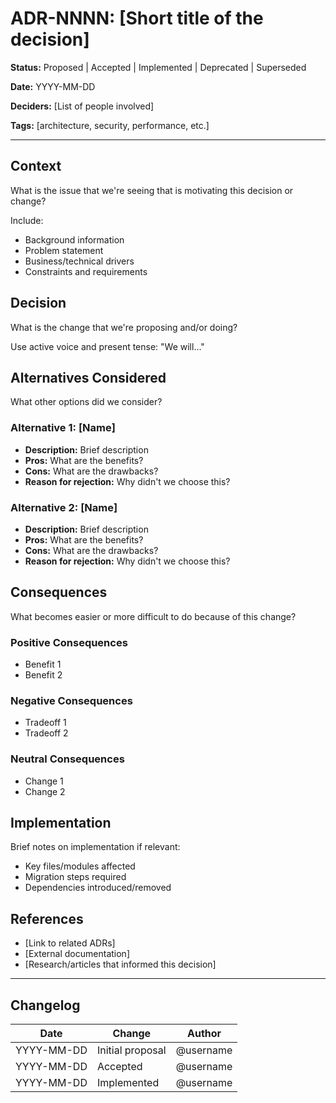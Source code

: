 # ADR-NNNN: [Short title of the decision]

**Status:** Proposed | Accepted | Implemented | Deprecated | Superseded

**Date:** YYYY-MM-DD

**Deciders:** [List of people involved]

**Tags:** [architecture, security, performance, etc.]

---

## Context

What is the issue that we're seeing that is motivating this decision or change?

Include:
- Background information
- Problem statement
- Business/technical drivers
- Constraints and requirements

## Decision

What is the change that we're proposing and/or doing?

Use active voice and present tense: "We will..."

## Alternatives Considered

What other options did we consider?

### Alternative 1: [Name]
- **Description:** Brief description
- **Pros:** What are the benefits?
- **Cons:** What are the drawbacks?
- **Reason for rejection:** Why didn't we choose this?

### Alternative 2: [Name]
- **Description:** Brief description
- **Pros:** What are the benefits?
- **Cons:** What are the drawbacks?
- **Reason for rejection:** Why didn't we choose this?

## Consequences

What becomes easier or more difficult to do because of this change?

### Positive Consequences
- Benefit 1
- Benefit 2

### Negative Consequences
- Tradeoff 1
- Tradeoff 2

### Neutral Consequences
- Change 1
- Change 2

## Implementation

Brief notes on implementation if relevant:
- Key files/modules affected
- Migration steps required
- Dependencies introduced/removed

## References

- [Link to related ADRs]
- [External documentation]
- [Research/articles that informed this decision]

---

## Changelog

| Date | Change | Author |
|------|--------|--------|
| YYYY-MM-DD | Initial proposal | @username |
| YYYY-MM-DD | Accepted | @username |
| YYYY-MM-DD | Implemented | @username |
